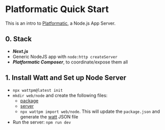 # Platformatic Quick Start

This is an intro to [Platformatic](https://platformatic.dev/), a Node.js App Server.

## 0. Stack

- **_Next.js_**
- Generic NodeJS app with `node:http createServer`
- **_Platformatic Composer_**, to coordinate/expose them all

## 1. Install Watt and Set up Node Server

- `npx wattpm@latest init`
- `mkdir web/node` and create the following files:
  - [package](./web/node/package.json)
  - [server](./web/node/server.js)
  - `npx wattpm import web/node`. This will update the `package.json` and generate the [watt](./web/node/watt.json) JSON file
- Run the server: `npm run dev`
